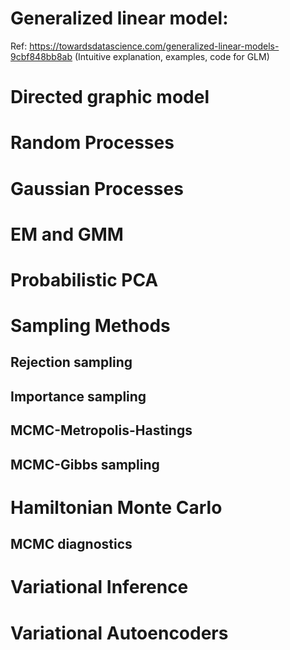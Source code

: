 # Generalized linear model: 
Ref:
https://towardsdatascience.com/generalized-linear-models-9cbf848bb8ab (Intuitive explanation, examples, code for GLM)

# Directed graphic model

# Random Processes

# Gaussian Processes

# EM and GMM

# Probabilistic PCA

# Sampling Methods
## Rejection sampling
## Importance sampling
## MCMC-Metropolis-Hastings
## MCMC-Gibbs sampling

# Hamiltonian Monte Carlo
## MCMC diagnostics

# Variational Inference

# Variational Autoencoders

